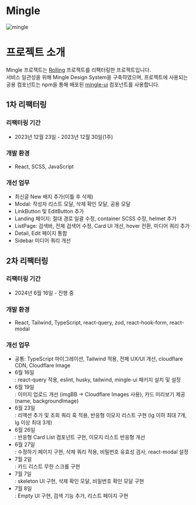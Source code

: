 # Mingle

![mingle](https://github.com/designsoo/mingle/assets/77719310/a4ff80e4-713c-4226-a59e-2db924d0e6ca)

# 프로젝트 소개

Mingle 프로젝트는 [Rolling](https://github.com/designsoo/Rolling) 프로젝트를 리팩터링한 프로젝트입니다.\
서비스 일관성을 위해 Mingle Design System을 구축하였으며, 프로젝트에 사용되는 공용 컴포넌트는 npm을 통해 배포된 [mingle-ui](https://github.com/designsoo/mingle-ui) 컴포넌트를 사용합니다.


## 1차 리팩터링
### 리팩터링 기간
- 2023년 12월 23일 - 2023년 12월 30일(1주)

### 개발 환경
- React, SCSS, JavaScript

### 개선 업무
- 최신글 New 배지 추가(이틀 후 삭제)
- Modal: 작성자 리스트 모달, 삭제 확인 모달, 공용 모달
- LinkButton 및 EditButton 추가
- Landing 페이지: 절대 경로 일괄 수정, container SCSS 수정, helmet 추가
- ListPage: 검색바, 전체 검색어 수정, Card UI 개선, hover 전환, 미디어 쿼리 추가
- Detail, Edit 페이지 통합
- Sidebar 미디어 쿼리 개선

## 2차 리팩터링
### 리팩터링 기간
- 2024년 6월 16일 - 진행 중

### 개발 환경
- React, Tailwind, TypeScript, react-query, zod, react-hook-form, react-modal

### 개선 업무
- 공통: TypeScript 마이그레이션, Tailwind 적용, 전체 UX/UI 개선, cloudflare CDN, Cloudflare Image
- 6월 16일\
  : react-query 적용, eslint, husky, tailwind, mingle-ui 패키지 설치 및 설정
- 6월 19일\
  : 이미지 업로드 개선  (imgBB → Cloudflare Images 사용), 카드 미리보기 제공 (name, backgroundImage)
- 6월 23일\
  : 리액션 추가 및 조회 쿼리 훅 적용, 반응형 이모지 리스트 구현 (lg 이하 최대 7개, lg 이상 최대 3개)
- 6월 26일\
  : 반응형 Card List 컴포넌트 구현, 이모지 리스트 반응형 개선
- 6월 27일\
  : 수정하기 페이지 구현, 삭제 쿼리 적용, 비밀번호 유효성 검사, react-modal 설정
- 7월 2일\
  : 카드 리스트 무한 스크롤 구현
- 7월 7일\
  : skeleton UI 구현, 삭제 확인 모달, 비밀번호 확인 모달 구현
- 7월 8일\
  : Empty UI 구현, 검색 기능 추가, 리스트 페이지 구현
